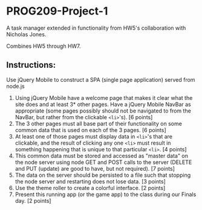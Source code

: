 # PROG209-Project-1

A task manager extended in functionality from HW5's collaboration with Nicholas Jones.

Combines HW5 through HW7.

## Instructions:

Use jQuery Mobile to construct a SPA (single page application) served from node.js

1. Using jQuery Mobile have a welcome page that makes it clear what the site does
and at least 3* other pages. Have a jQuery Mobile NavBar as appropriate (some
pages possibly should not be navigated to from the NavBar, but rather from the
clickable `<li>`'s). [6 points]
2. The 3 other pages must all base part of their functionality on some common data
that is used on each of the 3 pages. [6 points]
3. At least one of those pages must display data in `<li>`'s that are clickable, and the
result of clicking any one `<li>` must result in something happening that is unique
to that particular `<li>`. [4 points]
4. This common data must be stored and accessed as "master data" on the node
server using node GET and POST calls to the server (DELETE and PUT
(update) are good to have, but not required). [7 points]
5. The data on the server should be persisted to a file such that stopping the node
server and restarting does not lose data. [3 points]
6. Use the theme roller to create a colorful interface. [2 points]
7. Present this running app (or the game app) to the class during our Finals day. [2
points]